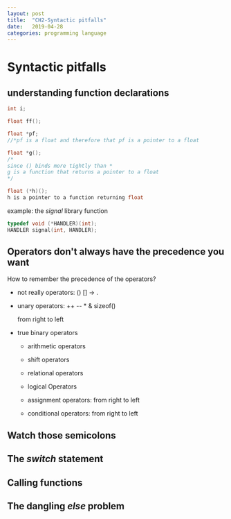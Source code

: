 ```yaml
---
layout: post
title:  "CH2-Syntactic pitfalls"
date:   2019-04-28
categories: programming language
---
```


# Syntactic pitfalls

## understanding function declarations

```c
int i;

float ff();

float *pf;
//*pf is a float and therefore that pf is a pointer to a float

float *g();
/*
since () binds more tightly than *
g is a function that returns a pointer to a float
*/

float (*h)();
h is a pointer to a function returning float
```

example: the *signal* library function

```c
typedef void (*HANDLER)(int);
HANDLER signal(int, HANDLER);
```


## Operators don't always have the precedence you want

How to remember the precedence of the operators?

+ not really operators: () [] -> .

+ unary operators: ++ -- * & sizeof()

  from right to left

+ true binary operators

  + arithmetic operators

  + shift operators

  + relational operators

  + logical Operators

  + assignment operators: from right to left

  + conditional operators: from right to left

## Watch those semicolons

## The *switch* statement

## Calling functions

## The dangling *else* problem
